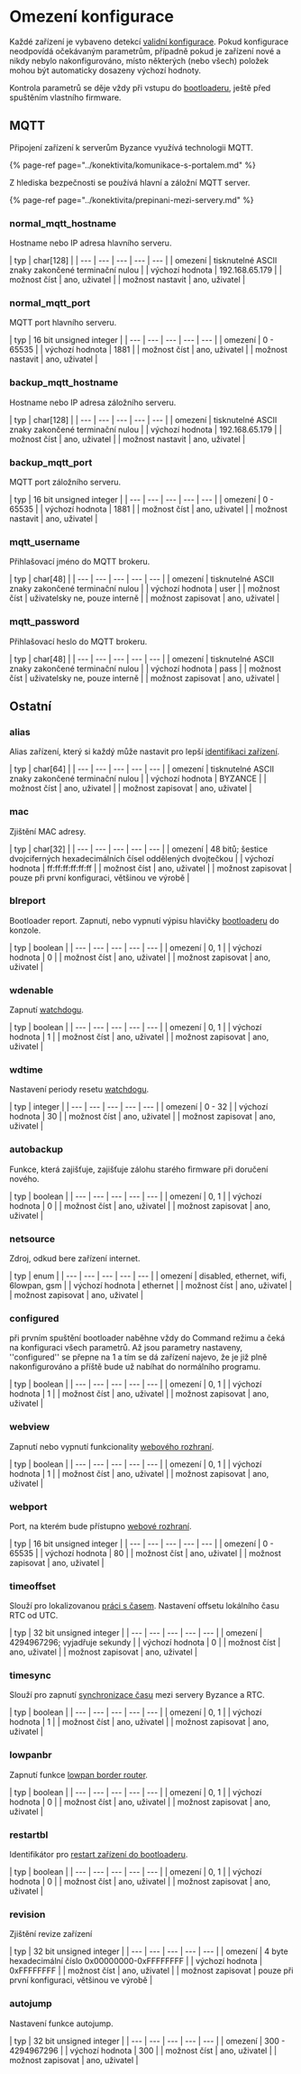 # Omezení konfigurace

Každé zařízení je vybaveno detekcí [validní konfigurace](https://docu.byzance.cz/hardware-a-programovani/sprava-zarizeni/konfigurace-zarizeni). Pokud konfigurace neodpovídá očekávaným parametrům, případně pokud je zařízení nové a nikdy nebylo nakonfigurováno, místo některých \(nebo všech\) položek mohou být automaticky dosazeny výchozí hodnoty.

Kontrola parametrů se děje vždy při vstupu do [bootloaderu](https://docu.byzance.cz/hardware-a-programovani/architektura-fw/bootloader), ještě před spuštěním vlastního firmware.

## MQTT

Připojení zařízení k serverům Byzance využívá technologii MQTT.

{% page-ref page="../konektivita/komunikace-s-portalem.md" %}

Z hlediska bezpečnosti se používá hlavní a záložní MQTT server.

{% page-ref page="../konektivita/prepinani-mezi-servery.md" %}

### **normal\_mqtt\_hostname**

Hostname nebo IP adresa hlavního serveru.

| typ | char\[128\] |
| --- | --- | --- | --- | --- |
| omezení | tisknutelné ASCII znaky zakončené terminační nulou |
| výchozí hodnota | 192.168.65.179 |
| možnost číst | ano, uživatel |
| možnost nastavit | ano, uživatel |

### **normal\_mqtt\_port**

MQTT port hlavního serveru.

| typ | 16 bit unsigned integer |
| --- | --- | --- | --- | --- |
| omezení | 0 - 65535 |
| výchozí hodnota | 1881 |
| možnost číst | ano, uživatel |
| možnost nastavit | ano, uživatel |

### **backup\_mqtt\_hostname**

Hostname nebo IP adresa záložního serveru.

| typ | char\[128\] |
| --- | --- | --- | --- | --- |
| omezení | tisknutelné ASCII znaky zakončené terminační nulou |
| výchozí hodnota | 192.168.65.179 |
| možnost číst | ano, uživatel |
| možnost nastavit | ano, uživatel |

### **backup\_mqtt\_port**

MQTT port záložního serveru.

| typ | 16 bit unsigned integer |
| --- | --- | --- | --- | --- |
| omezení | 0 - 65535 |
| výchozí hodnota | 1881 |
| možnost číst | ano, uživatel |
| možnost nastavit | ano, uživatel |

### **mqtt\_username**

Přihlašovací jméno do MQTT brokeru.

| typ | char\[48\] |
| --- | --- | --- | --- | --- |
| omezení | tisknutelné ASCII znaky zakončené terminační nulou |
| výchozí hodnota | user |
| možnost číst | uživatelsky ne, pouze interně |
| možnost zapisovat | ano, uživatel |

### **mqtt\_password**

Přihlašovací heslo do MQTT brokeru.

| typ | char\[48\] |
| --- | --- | --- | --- | --- |
| omezení | tisknutelné ASCII znaky zakončené terminační nulou |
| výchozí hodnota | pass |
| možnost číst | uživatelsky ne, pouze interně |
| možnost zapisovat | ano, uživatel |

## Ostatní

### **alias**

Alias zařízení, který si každý může nastavit pro lepší [identifikaci zařízení](identifikace-zarizeni.md).

| typ | char\[64\] |
| --- | --- | --- | --- | --- |
| omezení | tisknutelné ASCII znaky zakončené terminační nulou |
| výchozí hodnota | BYZANCE |
| možnost číst | ano, uživatel |
| možnost zapisovat | ano, uživatel |

### **mac**

Zjištění MAC adresy.

| typ | char\[32\] |
| --- | --- | --- | --- | --- |
| omezení | 48 bitů; šestice dvojciferných hexadecimálních čísel oddělených dvojtečkou |
| výchozí hodnota | ff:ff:ff:ff:ff:ff |
| možnost číst | ano, uživatel |
| možnost zapisovat | pouze při první konfiguraci, většinou ve výrobě |

### **blreport**

Bootloader report. Zapnutí, nebo vypnutí výpisu hlavičky [bootloaderu](../architektura-fw/bootloader/) do konzole.

| typ | boolean |
| --- | --- | --- | --- | --- |
| omezení | 0, 1 |
| výchozí hodnota | 0 |
| možnost číst | ano, uživatel |
| možnost zapisovat | ano, uživatel |

### **wdenable**

Zapnutí [watchdogu](../funkcionality/watchdog.md).

| typ | boolean |
| --- | --- | --- | --- | --- |
| omezení | 0, 1 |
| výchozí hodnota | 1 |
| možnost číst | ano, uživatel |
| možnost zapisovat | ano, uživatel |

### **wdtime**

Nastavení periody resetu [watchdogu](../funkcionality/watchdog.md).

| typ | integer |
| --- | --- | --- | --- | --- |
| omezení | 0 - 32 |
| výchozí hodnota | 30 |
| možnost číst | ano, uživatel |
| možnost zapisovat | ano, uživatel |

### **autobackup**

Funkce, která zajišťuje, zajišťuje zálohu starého firmware při doručení nového.

| typ | boolean |
| --- | --- | --- | --- | --- |
| omezení | 0, 1 |
| výchozí hodnota | 0 |
| možnost číst | ano, uživatel |
| možnost zapisovat | ano, uživatel |

### **netsource**

Zdroj, odkud bere zařízení internet.

| typ | enum |
| --- | --- | --- | --- | --- |
| omezení | disabled, ethernet, wifi, 6lowpan, gsm |
| výchozí hodnota | ethernet |
| možnost číst | ano, uživatel |
| možnost zapisovat | ano, uživatel |

### **configured**

při prvním spuštění bootloader naběhne vždy do Command režimu a čeká na konfiguraci všech parametrů. Až jsou parametry nastaveny, ''configured'' se přepne na 1 a tím se dá zařízení najevo, že je již plně nakonfigurováno a příště bude už nabíhat do normálního programu.

| typ | boolean |
| --- | --- | --- | --- | --- |
| omezení | 0, 1 |
| výchozí hodnota | 1 |
| možnost číst | ano, uživatel |
| možnost zapisovat | ano, uživatel |

### **webview**

Zapnutí nebo vypnutí funkcionality [webového rozhraní](../funkcionality/webove-rozhrani/).

| typ | boolean |
| --- | --- | --- | --- | --- |
| omezení | 0, 1 |
| výchozí hodnota | 1 |
| možnost číst | ano, uživatel |
| možnost zapisovat | ano, uživatel |

### **webport**

Port, na kterém bude přístupno [webové rozhraní](../funkcionality/webove-rozhrani/).

| typ | 16 bit unsigned integer |
| --- | --- | --- | --- | --- |
| omezení | 0 - 65535 |
| výchozí hodnota | 80 |
| možnost číst | ano, uživatel |
| možnost zapisovat | ano, uživatel |

### **timeoffset**

Slouží pro lokalizovanou [práci s časem](../tutorialy/datum-a-cas-rtc.md). Nastavení offsetu lokálního času RTC od UTC.

| typ | 32 bit unsigned integer |
| --- | --- | --- | --- | --- |
| omezení | 4294967296; vyjadřuje sekundy |
| výchozí hodnota | 0 |
| možnost číst | ano, uživatel |
| možnost zapisovat | ano, uživatel |

### **timesync**

Slouží pro zapnutí [synchronizace času](../tutorialy/datum-a-cas-rtc.md) mezi servery Byzance a RTC.

| typ | boolean |
| --- | --- | --- | --- | --- |
| omezení | 0, 1 |
| výchozí hodnota | 1 |
| možnost číst | ano, uživatel |
| možnost zapisovat | ano, uživatel |

### **lowpanbr**

Zapnutí funkce [lowpan border router](../konektivita/6lowpan.md).

| typ | boolean |
| --- | --- | --- | --- | --- |
| omezení | 0, 1 |
| výchozí hodnota | 0 |
| možnost číst | ano, uživatel |
| možnost zapisovat | ano, uživatel |

### **restartbl**

Identifikátor pro [restart zařízení do bootloaderu](../architektura-fw/bootloader/).

| typ | boolean |
| --- | --- | --- | --- | --- |
| omezení | 0, 1 |
| výchozí hodnota | 0 |
| možnost číst | ano, uživatel |
| možnost zapisovat | ano, uživatel |

### **revision**

Zjištění revize zařízení

| typ | 32 bit unsigned integer |
| --- | --- | --- | --- | --- |
| omezení | 4 byte hexadecimální číslo 0x00000000-0xFFFFFFFF |
| výchozí hodnota | 0xFFFFFFFF |
| možnost číst | ano, uživatel |
| možnost zapisovat | pouze při první konfiguraci, většinou ve výrobě |

### **autojump**

Nastavení funkce autojump.

| typ | 32 bit unsigned integer |
| --- | --- | --- | --- | --- |
| omezení | 300 - 4294967296 |
| výchozí hodnota | 300 |
| možnost číst | ano, uživatel |
| možnost zapisovat | ano, uživatel |

